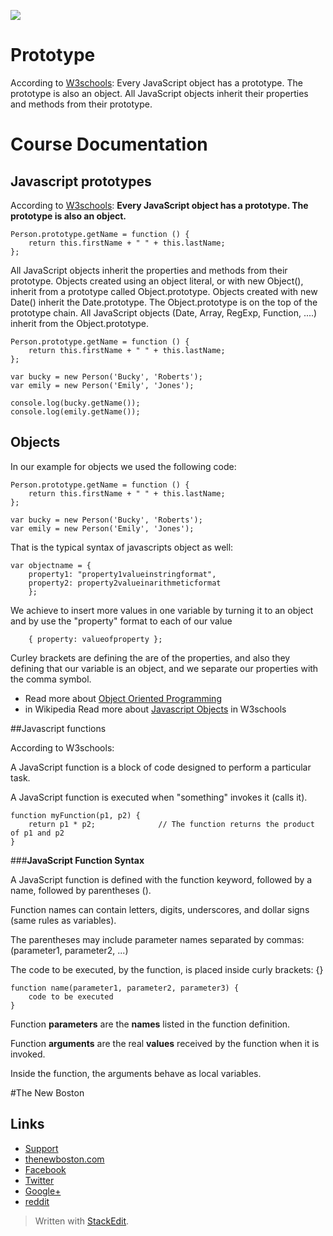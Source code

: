 ![](http://i.imgur.com/BgUMUGU.png)    
 
# Prototype 

According to [W3schools](http://www.w3schools.com/js/js_object_prototypes.asp): 
Every JavaScript object has a prototype. The prototype is also an object.
All JavaScript objects inherit their properties and methods from their prototype.  



# Course Documentation
 

## Javascript prototypes

According to [W3schools](http://www.w3schools.com/js/js_object_prototypes.asp): 
**Every JavaScript object has a prototype. The prototype is also an object.**

    Person.prototype.getName = function () {
        return this.firstName + " " + this.lastName;
    };

All JavaScript objects inherit the properties and methods from their prototype.
Objects created using an object literal, or with new Object(), inherit from a prototype called Object.prototype.
Objects created with new Date() inherit the Date.prototype.
The Object.prototype is on the top of the prototype chain.
All JavaScript objects (Date, Array, RegExp, Function, ....) inherit from the Object.prototype.

    Person.prototype.getName = function () {
        return this.firstName + " " + this.lastName;
    };
    
    var bucky = new Person('Bucky', 'Roberts');
    var emily = new Person('Emily', 'Jones');
    
    console.log(bucky.getName());
    console.log(emily.getName());

## Objects

In our example for objects we used the following code:  
  

    Person.prototype.getName = function () {
        return this.firstName + " " + this.lastName;
    };
    
    var bucky = new Person('Bucky', 'Roberts');
    var emily = new Person('Emily', 'Jones');

   
  That is the typical syntax of  javascripts object as well:
    
    var objectname = {
	    property1: "property1valueinstringformat",
	    property2: property2valueinarithmeticformat
	    };

We achieve to insert more values in one variable by turning it to an object and by use the "property" format to each of our value
	

	    { property: valueofproperty };

  Curley brackets are defining the are of the properties, and also they defining that our variable is an object, and we separate our properties with the comma symbol.

 - Read more about [Object Oriented
   Programming](https://en.wikipedia.org/wiki/Object-oriented_programming)
 - in Wikipedia Read more about [Javascript
   Objects](http://www.w3schools.com/js/js_objects.asp) in W3schools



##Javascript functions

According to W3schools:  
  
A JavaScript function is a block of code designed to perform a particular task.

A JavaScript function is executed when "something" invokes it (calls it).  

    function myFunction(p1, p2) {
        return p1 * p2;              // The function returns the product of p1 and p2
    }

###**JavaScript Function Syntax**  
  
A JavaScript function is defined with the function keyword, followed by a name, followed by parentheses ().

Function names can contain letters, digits, underscores, and dollar signs (same rules as variables).

The parentheses may include parameter names separated by commas:
(parameter1, parameter2, ...)

The code to be executed, by the function, is placed inside curly brackets: {}  

      
    function name(parameter1, parameter2, parameter3) {
        code to be executed
    }


Function **parameters** are the **names** listed in the function definition.

Function **arguments** are the real **values** received by the function when it is invoked.

Inside the function, the arguments behave as local variables.

#The New Boston   
## Links  

- [Support](https://www.patreon.com/thenewboston)
- [thenewboston.com](https://thenewboston.com/)
- [Facebook](https://www.facebook.com/TheNewBoston-464114846956315/)
- [Twitter](https://twitter.com/bucky_roberts)
- [Google+](https://plus.google.com/+BuckyRoberts)
- [reddit](https://www.reddit.com/r/thenewboston/)
> Written with [StackEdit](https://stackedit.io/).
